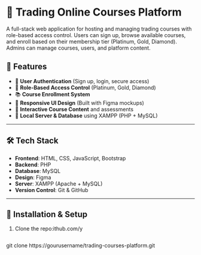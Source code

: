 # 💼 Trading Online Courses Platform

A full-stack web application for hosting and managing trading courses with role-based access control. Users can sign up, browse available courses, and enroll based on their membership tier (Platinum, Gold, Diamond). Admins can manage courses, users, and platform content.

## 🚀 Features

- 🔐 **User Authentication** (Sign up, login, secure access)
- 👤 **Role-Based Access Control** (Platinum, Gold, Diamond)
- 📚 **Course Enrollment System**
- 📱 **Responsive UI Design** (Built with Figma mockups)
- 📝 **Interactive Course Content** and assessments
- 💽 **Local Server & Database** using XAMPP (PHP + MySQL)

---

## 🛠️ Tech Stack

- **Frontend**: HTML, CSS, JavaScript, Bootstrap
- **Backend**: PHP
- **Database**: MySQL
- **Design**: Figma
- **Server**: XAMPP (Apache + MySQL)
- **Version Control**: Git & GitHub

---

## 🔧 Installation & Setup

   1. Clone the repo:ithub.com/y
      ```bash
   git clone https://gourusername/trading-courses-platform.git






   
